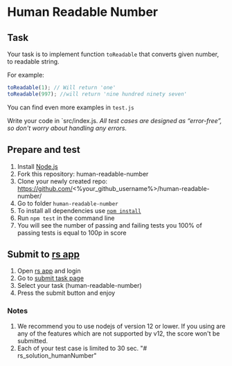 # Human Readable Number

## Task
Your task is to implement function `toReadable` that converts given number, to readable string.

For example:
```js
toReadable(1); // Will return 'one'
toReadable(997); //will return 'nine hundred ninety seven'
```

You can find even more examples in `test.js`

Write your code in `src/index.js.
*All test cases are designed as “error-free”, so don't worry about handling any errors.*

## Prepare and test
1. Install [Node.js](https://nodejs.org/en/download/)   
2. Fork this repository: human-readable-number
3. Clone your newly created repo: https://github.com/<%your_github_username%>/human-readable-number/  
4. Go to folder `human-readable-number`  
5. To install all dependencies use [`npm install`](https://docs.npmjs.com/cli/install)  
6. Run `npm test` in the command line  
7. You will see the number of passing and failing tests you 100% of passing tests is equal to 100p in score  

## Submit to [rs app](https://app.rs.school)
1. Open [rs app](https://app.rs.school) and login
2. Go to [submit task page](https://app.rs.school/course/student/auto-test?course=rs-2020-q1)
3. Select your task (human-readable-number)
4. Press the submit button and enjoy

### Notes
1. We recommend you to use nodejs of version 12 or lower. If you using are any of the features which are not supported by v12, the score won't be submitted.
2. Each of your test case is limited to 30 sec.
"# rs_solution_humanNumber" 
